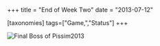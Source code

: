 +++
title = "End of Week Two"
date = "2013-07-12"

[taxonomies]
tags=["Game,","Status"]
+++

![Final Boss of Pissim2013](./img/wp-content-uploads-2013-07-itisbegun-300x215.png)

